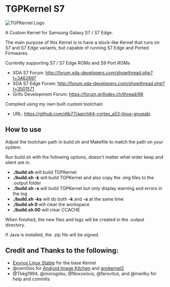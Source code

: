 # TGPKernel S7

![TGPKernel Logo](https://github.com/TheGalaxyProject/tgpkernel-s7-o/blob/master/build/logo.png?raw=true)

A Custom Kernel for Samsung Galaxy S7 / S7 Edge.

The main purpose of this Kernel is to have a stock-like Kernel that runs on S7 and S7 Edge
variants, but capable of running S7 Edge and Ported Firmwares.


Currently supporting S7 / S7 Edge ROMs and S9 Port ROMs


* XDA S7 Forum: http://forum.xda-developers.com/showthread.php?t=3462897
* XDA S7 Edge Forum: http://forum.xda-developers.com/showthread.php?t=3501571
* Grifo Development Forum: https://forum.grifodev.ch/thread/66


Compiled using my own built custom toolchain

* URL: https://github.com/djb77/aarch64-cortex_a53-linux-gnueabi


## How to use
Adjust the toolchain path in build.sh and Makefile to match the path on your system. 

Run build.sh with the following options, doesn't matter what order keep and silent are in.

- **./build.sh** will build TGPKernel
- **./build.sh -k** will build TGPKernel and also copy the .img files to the .output folder
- **./build.sh -s** will build TGPKernel but only display warning and errors in the log
- **./build.sh -ks** will do both **-k** and **-s** at the same time
- **./build.sh 0** will clear the workspace
- **./build.sh 00** will clear CCACHE

When finished, the new files and logs will be created in the .output directory.

If Java is installed, the .zip file will be signed.


## Credit and Thanks to the following:
- [Exynos Linux Stable](https://github.com/exynos-linux-stable) for the base Kernel
- @osm0sis for [Android Image Kitchen](https://github.com/osm0sis/Android-Image-Kitchen/tree/AIK-Linux) and [anykernel2](https://github.com/osm0sis/AnyKernel2)
- @Tkkg1994, @morogoku, @Noxxxious, @farovitus, and @mwilky for help and commits

